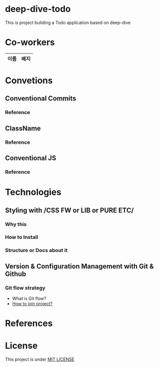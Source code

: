 # deep-dive-todo
This is project buliding a Todo application based on deep-dive

# Co-workers
|이름|배지|
|---|---|

# Convetions
## Conventional Commits
### Reference

## ClassName
### Reference

## Conventional JS
### Reference

# Technologies

## Styling with /CSS FW or LIB or PURE ETC/
### Why this
### How to Install
### Structure or Docs about it

## Version & Configuration Management with Git & Github
### Git flow strategy 
- What is Git flow?
- [How to join project?](./docs/GitFlow.md#how-to-join-project)

# References

# License
This project is under [MIT LICENSE](./LICENSE)